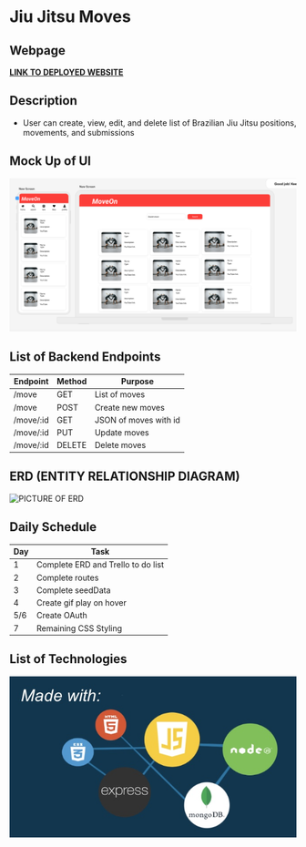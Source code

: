 # **Jiu Jitsu Moves**

## Webpage
[**LINK TO DEPLOYED WEBSITE**](https://move-matrix.onrender.com)

## Description
- User can create, view, edit, and delete list of Brazilian Jiu Jitsu positions, movements, and submissions

## Mock Up of UI
![Desktop View](/wireframe2.png)

## List of Backend Endpoints

|Endpoint|Method|Purpose|
|--------|------|--------|
|/move|GET|List of moves|
|/move|POST|Create new moves|
|/move/:id|GET|JSON of moves with id|
|/move/:id|PUT|Update moves|
|/move/:id|DELETE|Delete moves|

## ERD (ENTITY RELATIONSHIP DIAGRAM)
![PICTURE OF ERD]()

## Daily Schedule
|Day|Task|
|---|----|
|1|Complete ERD and Trello to do list|
|2|Complete routes|
|3|Complete seedData|
|4|Create gif play on hover|
|5/6|Create OAuth|
|7|Remaining CSS Styling|

## List of Technologies
![Example Image](/p2.jpg)
